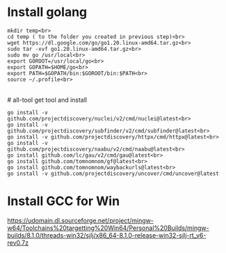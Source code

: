# Install golang
~~~
mkdir temp<br>
cd temp ( to the folder you created in previous step)<br>
wget https://dl.google.com/go/go1.20.linux-amd64.tar.gz<br>
sudo tar -xvf go1.20.linux-amd64.tar.gz<br>
sudo mv go /usr/local<br>
export GOROOT=/usr/local/go<br>
export GOPATH=$HOME/go<br>
export PATH=$GOPATH/bin:$GOROOT/bin:$PATH<br>
source ~/.profile<br>
~~~
<br>
# all-tool
get tool and install

```
go install -v github.com/projectdiscovery/nuclei/v2/cmd/nuclei@latest<br>
go install -v github.com/projectdiscovery/subfinder/v2/cmd/subfinder@latest<br>
go install -v github.com/projectdiscovery/httpx/cmd/httpx@latest<br>
go install -v github.com/projectdiscovery/naabu/v2/cmd/naabu@latest<br>
go install github.com/lc/gau/v2/cmd/gau@latest<br>
go install github.com/tomnomnom/gf@latest<br>
go install github.com/tomnomnom/waybackurls@latest<br>
go install -v github.com/projectdiscovery/uncover/cmd/uncover@latest
```
# Install GCC for Win
https://udomain.dl.sourceforge.net/project/mingw-w64/Toolchains%20targetting%20Win64/Personal%20Builds/mingw-builds/8.1.0/threads-win32/sjlj/x86_64-8.1.0-release-win32-sjlj-rt_v6-rev0.7z
